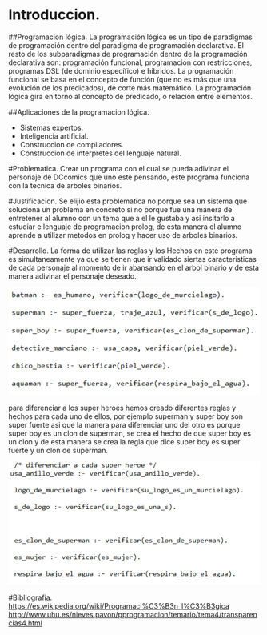 # Introduccion.
##Programacion lógica.
La programación lógica es un tipo de paradigmas de programación dentro del paradigma de programación declarativa. El resto de los subparadigmas de programación dentro de la programación declarativa son: programación funcional, programación con restricciones, programas DSL (de dominio específico) e híbridos. La programación funcional se basa en el concepto de función (que no es más que una evolución de los predicados), de corte más matemático. La programación lógica gira en torno al concepto de predicado, o relación entre elementos.

##Aplicaciones de la programacion lógica.
* Sistemas expertos.
* Inteligencia artificial.
* Construccion de compiladores.
* Construccion de interpretes del lenguaje natural.

#Problematica.
Crear un programa con el cual se pueda adivinar el personaje de DCcomics que uno este pensando, este programa funciona con la tecnica de arboles binarios.

#Justificacion.
Se elijio esta problematica no porque sea un sistema que soluciona un problema en concreto si no porque fue una manera de entretener al alumno con un tema que a el le gustaba y asi insitarlo a estudiar e lenguaje de programacion prolog, de esta manera el alumno aprende a utilizar metodos en prolog y hacer uso de arboles binarios.

#Desarrollo.
La forma de utilizar las reglas y los Hechos en este programa es simultaneamente ya que se tienen que ir validado siertas caracteristicas de cada personaje al momento de ir abansando en el arbol binario y de esta manera adivinar el personaje deseado.

![alt text](https://github.com/arturogarciagarcia/DC_comics/blob/master/Reglas.png)

para diferenciar a los super heroes hemos creado diferentes reglas y hechos para cada uno de ellos, por ejemplo superman y super boy son super fuerte asi que la manera para diferenciar uno del otro es porque super boy es un clon de superman, se crea el hecho de que super boy es un clon y de esta manera se crea la regla que dice super boy es super fuerte y un clon de superman.












![alt text](https://github.com/arturogarciagarcia/DC_comics/blob/master/diferencias.png)

#Bibliografia.
https://es.wikipedia.org/wiki/Programaci%C3%B3n_l%C3%B3gica
http://www.uhu.es/nieves.pavon/pprogramacion/temario/tema4/transparencias4.html
